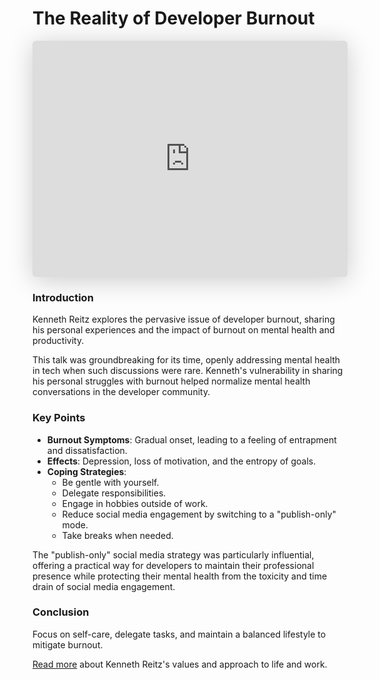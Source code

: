 # The Reality of Developer Burnout

<iframe class="speakerdeck-iframe" style="border: 0px; background: padding-box rgba(0, 0, 0, 0.1); margin: 0px; padding: 0px; border-radius: 6px; box-shadow: rgba(0, 0, 0, 0.2) 0px 5px 40px; width: 100%; height: auto; aspect-ratio: 560 / 420;" frameborder="0" src="https://speakerdeck.com/player/926f7845ed0a4effb772a9af21f220f6" title="The Reality of Developer Burnout" allowfullscreen="true" data-ratio="1.3333333333333333"></iframe>



### Introduction
Kenneth Reitz explores the pervasive issue of developer burnout, sharing his personal experiences and the impact of burnout on mental health and productivity.

<span class="sidenote">This talk was groundbreaking for its time, openly addressing mental health in tech when such discussions were rare. Kenneth's vulnerability in sharing his personal struggles with burnout helped normalize mental health conversations in the developer community.</span>

### Key Points
- **Burnout Symptoms**: Gradual onset, leading to a feeling of entrapment and dissatisfaction.
- **Effects**: Depression, loss of motivation, and the entropy of goals.
- **Coping Strategies**:
  - Be gentle with yourself.
  - Delegate responsibilities.
  - Engage in hobbies outside of work.
  - Reduce social media engagement by switching to a "publish-only" mode.
  - Take breaks when needed.

<span class="sidenote">The "publish-only" social media strategy was particularly influential, offering a practical way for developers to maintain their professional presence while protecting their mental health from the toxicity and time drain of social media engagement.</span>

### Conclusion
Focus on self-care, delegate tasks, and maintain a balanced lifestyle to mitigate burnout.

[Read more](http://kennethreitz.org/values) about Kenneth Reitz's values and approach to life and work.
